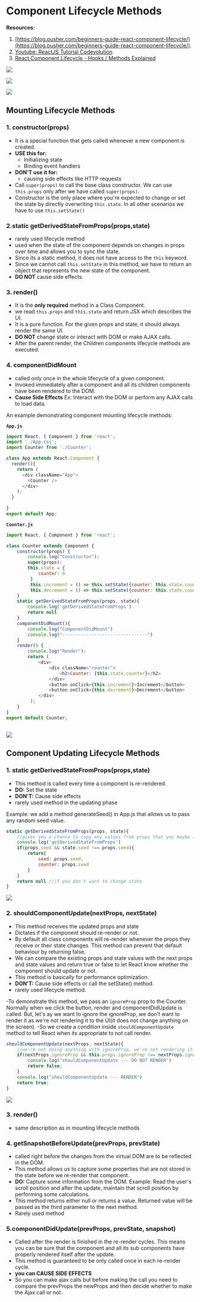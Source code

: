 # Component Lifecycle Methods

**Resources:**  
1. [https://blog.pusher.com/beginners-guide-react-component-lifecycle/](https://blog.pusher.com/beginners-guide-react-component-lifecycle/).
2. [Youtube: ReactJS Tutorial Codevolution](https://www.youtube.com/watch?v=qnN_FuFNq2g&list=PLC3y8-rFHvwgg3vaYJgHGnModB54rxOk3&index=22)
3. [React Component Lifecycle - Hooks / Methods Explained](https://www.youtube.com/watch?v=m_mtV4YaI8c&t=1289s)

![](img/full-component-lifecycle.gif)

![](img/lifecycle-methods1.png)

![](img/lifecycle-methods2.png)

## Mounting Lifecycle Methods
### 1. constructor(props)
- It is a special function that gets called whenever a new component is created.  
- **USE this for:**  
  - Initializing state
  - Binding event handlers  
- **DON'T use it for:**  
  - causing side effects like HTTP requests
- Call `super(props)` to call the base class constructor. We can use `this.props` only after we have called `super(props)`.
- Constructor is the only place where you're expected to change or set the state by directly overwriting `this.state`. In all other scenarios we have to use `this.setState()`

### 2.static getDerivedStateFromProps(props,state)
- rarely used lifecycle method
- used when the state of the component depends on changes in props over time and allows you to sync the state.
- Since its a static method, it does not have access to the `this` keyword.
- Since we cannot call `this.setState` in this method, we have to return an object that represents the new state of the component.
- **DO NOT** cause side effects.

### 3. render()
- It is the **only required** method in a Class Component.
- we read `this.props` and `this.state` and return JSX which describes the UI.
- It is a pure function. For the given props and state, it should always render the same UI.
- **DO NOT** change state or interact with DOM or make AJAX calls.
- After the parent render, the Children components lifecycle methods are executed.

### 4. componentDidMount
- called only once in the whole lifecycle of a given component.
- Invoked immediately after a component and all its children components have been rendered to the DOM.
- **Cause Side Effects** Ex: Interact with the DOM or perform any AJAX calls to load data.

An example demonstrating component mounting lifecycle methods:  

**`App.js`**
```javascript
import React, { Component } from 'react';
import './App.css';
import Counter from './Counter';

class App extends React.Component {
  render(){
    return (
      <div className="App">
        <Counter />
      </div>
    );
  }
  
}
export default App;
```
**`Counter.js`**
```javascript
import React, { Component } from 'react';

class Counter extends Component {
    constructor(props) {
        console.log("Constructor");
        super(props);
        this.state = { 
            counter: 0
         }
         this.increment = () => this.setState({counter: this.state.counter + 1});
         this.decrement = () => this.setState({counter: this.state.counter - 1});
    }
    static getDerivedStateFromProps(props, state){
        console.log('getDerivedStateFromProps')
        return null
    }
    componentDidMount(){
        console.log("ComponentDidMount")
        console.log("--------------------------------")
    }
    render() { 
        console.log("Render");
        return ( 
            <div>
                <div className="counter">
                    <h2>Counter: {this.state.counter}</h2>
                </div>
                <button onClick={this.increment}>Increment</button>
                <button onClick={this.decrement}>Decrement</button>
            </div>
         );
    }
}
export default Counter;
```

![](img/mounting_lifecycle.gif)
---------------------------------------------------------------------------------------------------------------------------------------
## Component Updating Lifecycle Methods
### 1. static getDerivedStateFromProps(props,state)
- This method is called every time a component is re-rendered.
- **DO:** Set the state
- **DON'T:** Cause side effects
- rarely used method in the updating phase

Example: we add a method generateSeed() in App.js that allows us to pass any random seed value.
```javascript
static getDerivedStateFromProps(props, state){
    //gives you a chance to copy any values from props that you maybe interested in transferring over to state
    console.log('getDerivedStateFromProps')
    if(props.seed && state.seed !== props.seed){
        return{
            seed: props.seed,
            counter: props.seed
        }
    }
    return null //if you don't want to change state
}
```
![](img/getDerivedStateFromProps.gif)

### 2. shouldComponentUpdate(nextProps, nextState)
- This method receives the updated props and state
- Dictates if the component should re-render or not.
- By default all class components will re-render whenever the props they receive or their state changes. This method can prevent that default behaviour by returning false.
- We can compare the existing props and state values with the next props and state values and return true or false to let React know whether the component should update or not.
- This method is basically for performance optimization.
- **DON'T:** Cause side effects or call the setState() method.
- rarely used lifecycle method.

-To demonstrate this method, we pass an `ignoreProp` prop to the Counter. Normally when we click the button, render and componentDidUpdate is called. But, let's ay we want to ignore the ignoreProp, we don't want to render it as we're not rendering it to the UI(it does not  change anything on the screen).
-So we create a condition inside `shouldComponentUpdate` method to tell React when its appropriate to not call render.
```javascript
shouldComponentUpdate(nextProps, nextState){
    //we're not doing anything with ignoreProp, we're not rendering it to the UI, so we want to ignore it
    if(nextProps.ignoreProp && this.props.ignoreProp !== nextProps.ignoreProp){
        console.log("shouldComponentUpdate --- DO NOT RENDER")
        return false;
    }
    console.log("shouldComponentUpdate --- RENDER")
    return true;
}
```
![](img/shouldComponentUpdate.gif)

### 3. render()
- same description as in mounting lifecycle methods

### 4. getSnapshotBeforeUpdate(prevProps, prevState)
- called right before the changes from the virtual DOM are to be reflected in the DOM.
- This method allows us to capture some properties that are not stored in the state before we re-render that component.
- **DO:** Capture some information from the DOM. Example: Read the user's scroll position and after the update, maintain that scroll position by performing some calculations.
- This method returns either null or returns a value. Returned value will be passed as the third parameter to the next method.
- Rarely used method

### 5.componentDidUpdate(prevProps, prevState, snapshot)
- Called after the render is finished in the re-render cycles. This means you can be sure that the component and all its sub components have properly rendered itself after the update.
- This method is guaranteed to be only called once in each re-render cycle.
- **you can CAUSE SIDE EFFECTS**
- So you can make ajax calls but before making the call you need to compare the prevProps the newProps and then decide whether to make the Ajax call or not.
